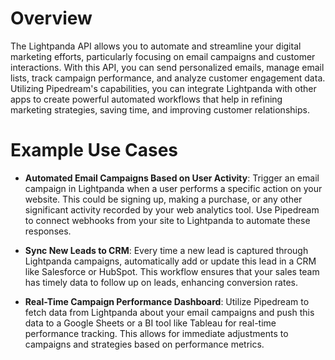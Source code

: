 # Overview

The Lightpanda API allows you to automate and streamline your digital marketing efforts, particularly focusing on email campaigns and customer interactions. With this API, you can send personalized emails, manage email lists, track campaign performance, and analyze customer engagement data. Utilizing Pipedream's capabilities, you can integrate Lightpanda with other apps to create powerful automated workflows that help in refining marketing strategies, saving time, and improving customer relationships.

# Example Use Cases

- **Automated Email Campaigns Based on User Activity**: Trigger an email campaign in Lightpanda when a user performs a specific action on your website. This could be signing up, making a purchase, or any other significant activity recorded by your web analytics tool. Use Pipedream to connect webhooks from your site to Lightpanda to automate these responses.

- **Sync New Leads to CRM**: Every time a new lead is captured through Lightpanda campaigns, automatically add or update this lead in a CRM like Salesforce or HubSpot. This workflow ensures that your sales team has timely data to follow up on leads, enhancing conversion rates.

- **Real-Time Campaign Performance Dashboard**: Utilize Pipedream to fetch data from Lightpanda about your email campaigns and push this data to a Google Sheets or a BI tool like Tableau for real-time performance tracking. This allows for immediate adjustments to campaigns and strategies based on performance metrics.
